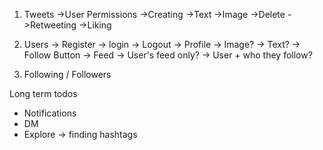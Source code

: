1. Tweets
    ->User Permissions
        ->Creating
            ->Text
            ->Image
        ->Delete
        ->Retweeting
        ->Liking
    
2. Users
    -> Register
    -> login
    -> Logout
    -> Profile
        -> Image?
        -> Text?
        -> Follow Button
    -> Feed
        -> User's feed only?
        -> User + who they follow?
 
3. Following / Followers


Long term todos
- Notifications
- DM
- Explore -> finding hashtags                